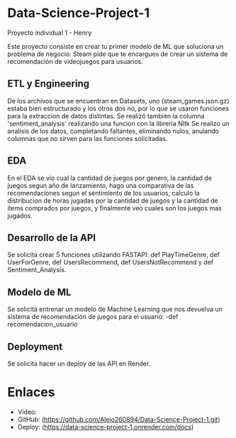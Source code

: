 #         Data-Science-Project-1

Proyecto individual 1 - Henry


Este proyecto consiste en crear tu primer modelo de ML que soluciona un problema de negocio: Steam pide que te encargues de crear un sistema de recomendación de videojuegos para usuarios. 

## ETL y Engineering
De los archivos que se encuentran en Datasets, uno (steam_games.json.gz) estaba bien estructurado y los otros dos no, por lo que se usaron funciones para la extraccion de datos distintas.
Se realizó también la columna 'sentiment_analysis' realizando una funcion con la libreria Nltk
Se realizo un analisis de los datos, completando faltantes, eliminando nulos, anulando columnas que no sirven para las funciones solicitadas.


## EDA
En el EDA se vio cual la cantidad de juegos por genero, la cantidad de juegos segun año de lanzamiento, hago una comparativa de las recomendaciones segun el sentimiento de los usuarios, calculo la distribucion de horas jugadas por la cantidad de juegos y la cantidad de items comprados por juegos, y finalmente veo cuales son los juegos mas jugados.

## Desarrollo de la API
Se solicita crear 5 funciones utilizando FASTAPI: def PlayTimeGenre, def UserForGenre, def UsersRecommend, def UsersNotRecommend y def Sentiment_Analysis.

## Modelo de ML
Se solicita entrenar un modelo de Machine Learning que nos devuelva un sistema de recomendación de juegos para el usuario:
-def recomendacion_usuario

## Deployment
Se solicita hacer un deploy de las API en Render. 

# Enlaces
- Video: 
- GitHub: (https://github.com/Alejo260894/Data-Science-Project-1.git)
- Deploy: (https://data-science-project-1.onrender.com/docs)
